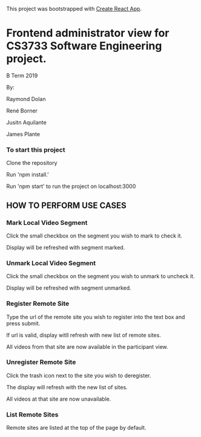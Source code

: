 This project was bootstrapped with [Create React App](https://github.com/facebook/create-react-app).

# Frontend administrator view for CS3733 Software Engineering project.

B Term 2019

By:

Raymond Dolan

René Borner

Jusitn Aquilante

James Plante

### To start this project

Clone the repository

Run 'npm install.'

Run 'npm start' to run the project on localhost:3000

## HOW TO PERFORM USE CASES

### Mark Local Video Segment

Click the small checkbox on the segment you wish to mark to check it.

Display will be refreshed with segment marked.

### Unmark Local Video Segment

Click the small checkbox on the segment you wish to unmark to uncheck it.

Display will be refreshed with segment unmarked.

### Register Remote Site

Type the url of the remote site you wish to register into the text box and press submit.

If url is valid, display witll refresh with new list of remote sites.

All videos from that site are now available in the participant view.

### Unregister Remote Site

Click the trash icon next to the site you wish to deregister.

The display will refresh with the new list of sites.

All videos at that site are now unavailable.

### List Remote Sites

Remote sites are listed at the top of the page by default.

